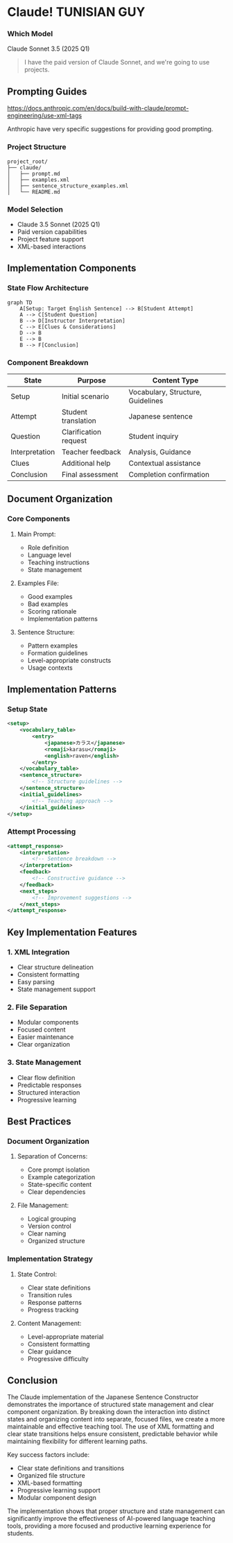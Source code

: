 # Claude! TUNISIAN GUY

### Which Model

Claude Sonnet 3.5 (2025 Q1)

> I have the paid version of Claude Sonnet, and we're going to use projects.

## Prompting Guides

https://docs.anthropic.com/en/docs/build-with-claude/prompt-engineering/use-xml-tags

Anthropic have very specific suggestions for providing good prompting.

### Project Structure
```
project_root/
├── claude/
│   ├── prompt.md
│   ├── examples.xml
│   ├── sentence_structure_examples.xml
│   └── README.md
```

### Model Selection
- Claude 3.5 Sonnet (2025 Q1)
- Paid version capabilities
- Project feature support
- XML-based interactions

## Implementation Components

### State Flow Architecture

```mermaid
graph TD
    A[Setup: Target English Sentence] --> B[Student Attempt]
    A --> C[Student Question]
    B --> D[Instructor Interpretation]
    C --> E[Clues & Considerations]
    D --> B
    E --> B
    B --> F[Conclusion]
```

### Component Breakdown

| State | Purpose | Content Type |
|-------|---------|--------------|
| Setup | Initial scenario | Vocabulary, Structure, Guidelines |
| Attempt | Student translation | Japanese sentence |
| Question | Clarification request | Student inquiry |
| Interpretation | Teacher feedback | Analysis, Guidance |
| Clues | Additional help | Contextual assistance |
| Conclusion | Final assessment | Completion confirmation |

## Document Organization

### Core Components
1. Main Prompt:
   - Role definition
   - Language level
   - Teaching instructions
   - State management

2. Examples File:
   - Good examples
   - Bad examples
   - Scoring rationale
   - Implementation patterns

3. Sentence Structure:
   - Pattern examples
   - Formation guidelines
   - Level-appropriate constructs
   - Usage contexts

## Implementation Patterns

### Setup State
```xml
<setup>
    <vocabulary_table>
        <entry>
            <japanese>カラス</japanese>
            <romaji>karasu</romaji>
            <english>raven</english>
        </entry>
    </vocabulary_table>
    <sentence_structure>
        <!-- Structure guidelines -->
    </sentence_structure>
    <initial_guidelines>
        <!-- Teaching approach -->
    </initial_guidelines>
</setup>
```

### Attempt Processing
```xml
<attempt_response>
    <interpretation>
        <!-- Sentence breakdown -->
    </interpretation>
    <feedback>
        <!-- Constructive guidance -->
    </feedback>
    <next_steps>
        <!-- Improvement suggestions -->
    </next_steps>
</attempt_response>
```

## Key Implementation Features

### 1. XML Integration
- Clear structure delineation
- Consistent formatting
- Easy parsing
- State management support

### 2. File Separation
- Modular components
- Focused content
- Easier maintenance
- Clear organization

### 3. State Management
- Clear flow definition
- Predictable responses
- Structured interaction
- Progressive learning

## Best Practices

### Document Organization
1. Separation of Concerns:
   - Core prompt isolation
   - Example categorization
   - State-specific content
   - Clear dependencies

2. File Management:
   - Logical grouping
   - Version control
   - Clear naming
   - Organized structure

### Implementation Strategy
1. State Control:
   - Clear state definitions
   - Transition rules
   - Response patterns
   - Progress tracking

2. Content Management:
   - Level-appropriate material
   - Consistent formatting
   - Clear guidance
   - Progressive difficulty

## Conclusion

The Claude implementation of the Japanese Sentence Constructor demonstrates the importance of structured state management and clear component organization. By breaking down the interaction into distinct states and organizing content into separate, focused files, we create a more maintainable and effective teaching tool. The use of XML formatting and clear state transitions helps ensure consistent, predictable behavior while maintaining flexibility for different learning paths.

Key success factors include:
- Clear state definitions and transitions
- Organized file structure
- XML-based formatting
- Progressive learning support
- Modular component design

The implementation shows that proper structure and state management can significantly improve the effectiveness of AI-powered language teaching tools, providing a more focused and productive learning experience for students.